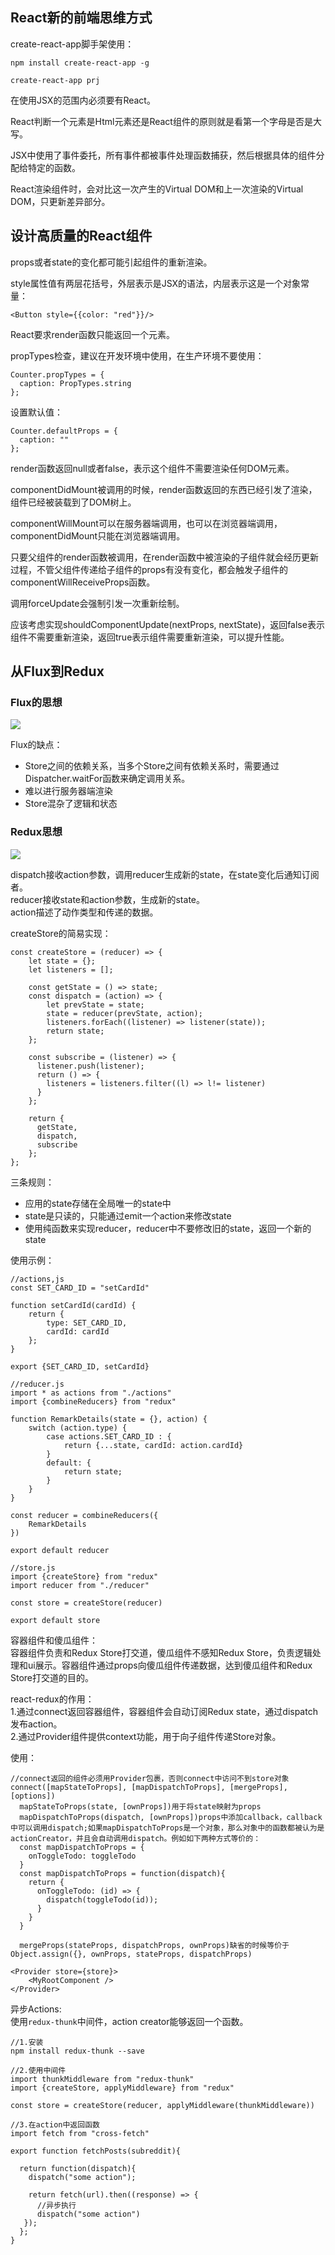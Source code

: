 ## React新的前端思维方式
create-react-app脚手架使用：    
```
npm install create-react-app -g

create-react-app prj
```

在使用JSX的范围内必须要有React。  

React判断一个元素是Html元素还是React组件的原则就是看第一个字母是否是大写。  

JSX中使用了事件委托，所有事件都被事件处理函数捕获，然后根据具体的组件分配给特定的函数。  

React渲染组件时，会对比这一次产生的Virtual DOM和上一次渲染的Virtual DOM，只更新差异部分。

## 设计高质量的React组件
props或者state的变化都可能引起组件的重新渲染。  

style属性值有两层花括号，外层表示是JSX的语法，内层表示这是一个对象常量：  
```
<Button style={{color: "red"}}/>
```

React要求render函数只能返回一个元素。  

propTypes检查，建议在开发环境中使用，在生产环境不要使用：    
```
Counter.propTypes = {
  caption: PropTypes.string
};
```

设置默认值：  
```
Counter.defaultProps = {
  caption: ""
};
```

render函数返回null或者false，表示这个组件不需要渲染任何DOM元素。  

componentDidMount被调用的时候，render函数返回的东西已经引发了渲染，组件已经被装载到了DOM树上。

componentWillMount可以在服务器端调用，也可以在浏览器端调用，componentDidMount只能在浏览器端调用。

只要父组件的render函数被调用，在render函数中被渲染的子组件就会经历更新过程，不管父组件传递给子组件的props有没有变化，都会触发子组件的componentWillReceiveProps函数。

调用forceUpdate会强制引发一次重新绘制。

应该考虑实现shouldComponentUpdate(nextProps, nextState)，返回false表示组件不需要重新渲染，返回true表示组件需要重新渲染，可以提升性能。

## 从Flux到Redux
### Flux的思想  

![](./flux.png)

Flux的缺点：  

* Store之间的依赖关系，当多个Store之间有依赖关系时，需要通过Dispatcher.waitFor函数来确定调用关系。
* 难以进行服务器端渲染
* Store混杂了逻辑和状态

### Redux思想
  
![](./redux.png)

dispatch接收action参数，调用reducer生成新的state，在state变化后通知订阅者。  
reducer接收state和action参数，生成新的state。  
action描述了动作类型和传递的数据。  

createStore的简易实现：  
```
const createStore = (reducer) => {
	let state = {};
    let listeners = [];

    const getState = () => state;
    const dispatch = (action) => {
        let prevState = state;
		state = reducer(prevState, action);
        listeners.forEach((listener) => listener(state));
        return state;
    };

    const subscribe = (listener) => {
      listener.push(listener);
      return () => {
        listeners = listeners.filter((l) => l!= listener)
      }
    };

    return {
      getState,
      dispatch,
      subscribe
    };
};
```

三条规则：  

* 应用的state存储在全局唯一的state中
* state是只读的，只能通过emit一个action来修改state
* 使用纯函数来实现reducer，reducer中不要修改旧的state，返回一个新的state

使用示例：  
```
//actions,js
const SET_CARD_ID = "setCardId"

function setCardId(cardId) {
    return {
        type: SET_CARD_ID,
        cardId: cardId
    };
}

export {SET_CARD_ID, setCardId}

//reducer.js
import * as actions from "./actions"
import {combineReducers} from "redux"

function RemarkDetails(state = {}, action) {
    switch (action.type) {
        case actions.SET_CARD_ID : {
            return {...state, cardId: action.cardId}
        }
        default: {
            return state;
        }
    }
}

const reducer = combineReducers({
    RemarkDetails
})

export default reducer

//store.js
import {createStore} from "redux"
import reducer from "./reducer"

const store = createStore(reducer)

export default store
```

容器组件和傻瓜组件：  
容器组件负责和Redux Store打交道，傻瓜组件不感知Redux Store，负责逻辑处理和ui展示。容器组件通过props向傻瓜组件传递数据，达到傻瓜组件和Redux Store打交道的目的。  

react-redux的作用：  
1.通过connect返回容器组件，容器组件会自动订阅Redux state，通过dispatch发布action。  
2.通过Provider组件提供context功能，用于向子组件传递Store对象。   

使用： 
```
//connect返回的组件必须用Provider包裹，否则connect中访问不到store对象
connect([mapStateToProps], [mapDispatchToProps], [mergeProps], [options])
  mapStateToProps(state, [ownProps])用于将state映射为props
  mapDispatchToProps(dispatch, [ownProps])props中添加callback，callback中可以调用dispatch;如果mapDispatchToProps是一个对象，那么对象中的函数都被认为是actionCreator，并且会自动调用dispatch。例如如下两种方式等价的：
  const mapDispatchToProps = {
    onToggleTodo: toggleTodo
  }
  const mapDispatchToProps = function(dispatch){
    return {
      onToggleTodo: (id) => {
        dispatch(toggleTodo(id));
      }
    }
  }
  
  mergeProps(stateProps, dispatchProps, ownProps)缺省的时候等价于Object.assign({}, ownProps, stateProps, dispatchProps)

<Provider store={store}>
	<MyRootComponent />
</Provider>
```

异步Actions:  
使用`redux-thunk`中间件，action creator能够返回一个函数。    
```
//1.安装
npm install redux-thunk --save

//2.使用中间件
import thunkMiddleware from "redux-thunk"
import {createStore, applyMiddleware} from "redux"

const store = createStore(reducer, applyMiddleware(thunkMiddleware))

//3.在action中返回函数
import fetch from "cross-fetch"

export function fetchPosts(subreddit){
  
  return function(dispatch){
    dispatch("some action");

    return fetch(url).then((response) => {
      //异步执行      
      dispatch("some action")
   });
  };
}
```





